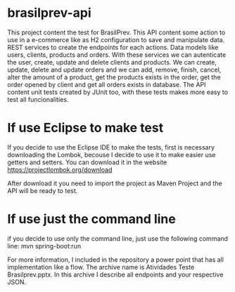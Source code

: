 # brasilprev-api
This project content the test for BrasilPrev.
This API content some action to use in a e-commerce like as H2 configuration to save and manipulate data. REST services to create the endpoints for each actions. Data models like users, clients, products and orders.
With these services we can autenticate the user, create, update and delete clients and products. We can create, update, delete and update orders and we can add, remove, finish, cancel, alter the amount of a product, get the products exists in the order, get the order opened by client and get all orders exists in database.
The API content unit tests created by JUnit too, with these tests makes more easy to test all funcionalities.

# If use Eclipse to make test

If you decide to use the Eclipse IDE to make the tests, first is necessary downloading the Lombok, becouse I decide to use it to make easier use getters and setters.
You can download it in the website https://projectlombok.org/download

After download it you need to import the project as Maven Project and the API will be ready to test.

# If use just the command line

if you decide to use only the command line, just use the following command line:
mvn spring-boot:run

For more information, I included in the repository a power point that has all implementation like a flow. The archive name is Atividades Teste Brasilprev.pptx. In this archive I describe all endpoints and your respective JSON.
